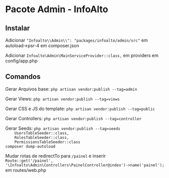 # Pacote Admin - InfoAlto

## Instalar
<p>Adicionar <code>"Infoalto\\Admin\\": "packages/infoalto/admin/src"</code> em autoload->psr-4 em composer.json</p>
<p>Adicionar <code>Infoalto\Admin\MainServiceProvider::class,</code> em providers em config/app.php</p>

## Comandos

<p>Gerar Arquivos base:
<code>php artisan vendor:publish --tag=admin</code>
</p>
<p>Gerar Views:
<code>php artisan vendor:publish --tag=views</code>
</p>
<p>Gerar CSS e JS do template: 
<code>php artisan vendor:publish --tag=public</code>
</p>
<p>Gerar Controllers: 
<code>php artisan vendor:publish --tag=controller</code>
</p>
<p>Gerar Seeds: 
<code>php artisan vendor:publish --tag=seeds</code>
<code>
    UsersTableSeeder::class,
    RolesTableSeeder::class,
    PermissionsTableSeeder::class
</code>
<code>composer dump-autoload</code>
</p>
<p>Mudar rotas de redirectTo para <code>/painel</code> e inserir <code> 
Route::get('/painel', '\Infoalto\Admin\Controllers\PainelController@index')->name('painel');
</code> em routes/web.php</p>
